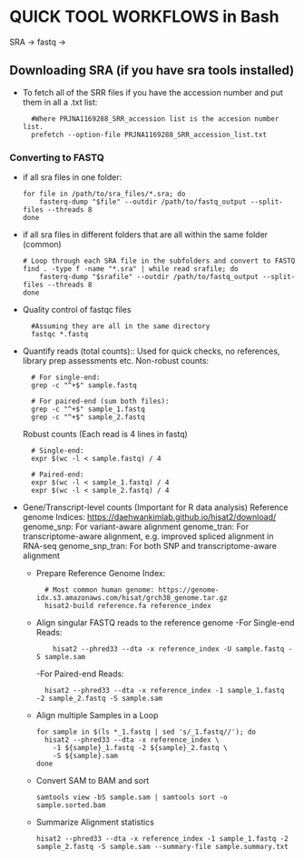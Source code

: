 # QUICK TOOL WORKFLOWS in Bash

SRA -> fastq -> 

## Downloading SRA (if you have sra tools installed)
- To fetch all of the SRR files if you have the accession number and put them in all a .txt list:

        #Where PRJNA1169288_SRR_accession list is the accesion number list.
        prefetch --option-file PRJNA1169288_SRR_accession_list.txt

### Converting to FASTQ  
- if all sra files in one folder:

      for file in /path/to/sra_files/*.sra; do
          fasterq-dump "$file" --outdir /path/to/fastq_output --split-files --threads 8
      done

- if all sra files in different folders that are all within the same folder (common)

      # Loop through each SRA file in the subfolders and convert to FASTQ
      find . -type f -name "*.sra" | while read srafile; do
          fasterq-dump "$srafile" --outdir /path/to/fastq_output --split-files --threads 8
      done

- Quality control of fastqc files

        #Assuming they are all in the same directory        
        fastqc *.fastq
  
- Quantify reads (total counts):: Used for quick checks, no references, library prep assessments etc.
  Non-robust counts:

        # For single-end:
        grep -c "^+$" sample.fastq
        
        # For paired-end (sum both files):
        grep -c "^+$" sample_1.fastq
        grep -c "^+$" sample_2.fastq

  Robust counts (Each read is 4 lines in fastq)

        # Single-end:
        expr $(wc -l < sample.fastq) / 4
        
        # Paired-end:
        expr $(wc -l < sample_1.fastq) / 4
        expr $(wc -l < sample_2.fastq) / 4

- Gene/Transcript-level counts (Important for R data analysis)
        Reference genome Indices: https://daehwankimlab.github.io/hisat2/download/
        genome_snp: For variant-aware alignment
        genome_tran: For transcriptome-aware alignment, e.g. improved spliced alignment in RNA-seq
        genome_snp_tran: For both SNP and transcriptome-aware alignment

  - Prepare Reference Genome Index:
  
          # Most common human genome: https://genome-idx.s3.amazonaws.com/hisat/grch38_genome.tar.gz
          hisat2-build reference.fa reference_index
  - Align singular FASTQ reads to the reference genome
    -For Single-end Reads:

            hisat2 --phred33 --dta -x reference_index -U sample.fastq -S sample.sam

    -For Paired-end Reads:
  
          hisat2 --phred33 --dta -x reference_index -1 sample_1.fastq -2 sample_2.fastq -S sample.sam
     
  - Align multiple Samples in a Loop

        for sample in $(ls *_1.fastq | sed 's/_1.fastq//'); do
          hisat2 --phred33 --dta -x reference_index \
            -1 ${sample}_1.fastq -2 ${sample}_2.fastq \
            -S ${sample}.sam
        done
    
  - Convert SAM to BAM and sort

        samtools view -bS sample.sam | samtools sort -o sample.sorted.bam

  - Summarize Alignment statistics

        hisat2 --phred33 --dta -x reference_index -1 sample_1.fastq -2 sample_2.fastq -S sample.sam --summary-file sample.summary.txt










  
